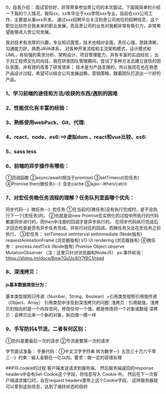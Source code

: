 0、自我介绍：
面试官你好，非常荣幸参加贵公司的本次面试。下面我简单的介绍一下我的个人情况，我叫xx，xx年毕业于xxx学院xxx专业。目前在xxx公司工作，主要是从事xxx开发。
通过xxx招聘平台关注到贵公司岗位的招聘信息，这个职位比较符合我未来的职业发展，而且贵公司的业务对我都非常有吸引力，非常希望能够进入贵公司发展。

我对技术有浓厚的兴趣，专业知识面宽，技术也相对全面，责任心强，思路清晰，沟通能力好，熟悉JAVA体系，
对各种开发流程和主流架构模式，设计模式和UML，有较强的需求分析、架构设计、项目管理能力，并有丰富的实战经验；
出于对工程师文化的向往，我在研发团队管理期间，尝试了多种方法去建立良性的团队氛围，并有效的改善了研发效率；
技术是为产品支撑的，所以我现在也在熟悉产品设计过程，希望可以结合公司发展战略，营销策略，跟着团队打造出一个好的产品。

<!-- https://zhuanlan.zhihu.com/p/102442557 -->
### 1、学习前端的途径和方法/收获的东西/遇到的困难
### 2、性能优化有丰富的经验：
### 3、熟练使用webPack、Git、代理:
### 4、react、node、es6:==>虚拟dom 、react和vue比较、es6:
### 5、sass less

### 6、前端的异步操作有哪些：
①回调函数
②async/await(相当于promise)
③setTimeout(宏任务)
④Promise.then(微任务)--》会走cache
⑤ajax--》then/catch

### 7、对宏任务微任务流程的理解？任务队列里面哪个优先：
同步代码--》微任务--》宏任务
①在当前的[微任务]没有执行完成时，是不会执行下一个[宏任务]的。
②也就是说new Promise在实例化的过程中所执行的代码都是同步进行的，而then中注册的回调才是异步执行的。
在同步代码执行完成后才回去检查是否有异步任务完成，并执行对应的回调，而微任务又会在宏任务之前执行。
③宏任务：
    setTimeout
    setInterval
    setImmediate (Node独有)
    requestAnimationFrame (浏览器独有)
    I/O
    UI rendering (浏览器独有)
④微任务：
    process.nextTick (Node独有)
    Promise
    Object.observe
    MutationObserver
 （注：这里只针对浏览器和NodeJS）
ps:事件轮询：https://shimo.im/docs/Bme7GuUc4tY7f8C1/read
### 8、深浅拷贝：
#### js基本数据类型分为：
基本类型按照只传递（Number、String、Boolean）+引用类型按照引用值传递（Object、Array）
引用类型中涉及到深浅拷贝的问题:
浅拷贝：引用赋值，浅拷贝的指向的是一个内存空间，修改任何一个值，都是修改同一个对象或数组
深拷贝：会拷贝出来一个新的对象，新旧值一模一样
### 9、手写防抖&节流，二者有何区别：
①防抖是要最后一次的请求
②节流是要第一次的请求

字节面试准备：
手撕代码：①中文汉字字符串 转为数字--》五百三十万六千零三--》约束：输入金额在一亿以内。要求：做一定的容错处理

###10.cookie的过程
客户端发送请求到服务端，
然后服务端返回的response headers中会有Set-Cookie这个字段，将信息写入 Cookie 中。
然后在下一次客户端请求接口时，会在request headers里带上这个Cookie字段，
这样服务器就可以拿到这些信息，达到了维持状态的目的



